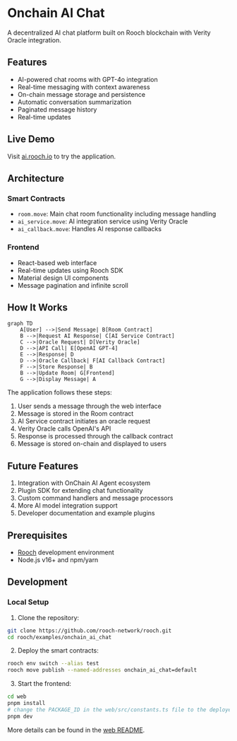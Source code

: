 # Onchain AI Chat

A decentralized AI chat platform built on Rooch blockchain with Verity Oracle integration.

## Features

- AI-powered chat rooms with GPT-4o integration
- Real-time messaging with context awareness
- On-chain message storage and persistence
- Automatic conversation summarization
- Paginated message history
- Real-time updates

## Live Demo

Visit [ai.rooch.io](https://ai.rooch.io) to try the application.

## Architecture

### Smart Contracts

- `room.move`: Main chat room functionality including message handling
- `ai_service.move`: AI integration service using Verity Oracle
- `ai_callback.move`: Handles AI response callbacks

### Frontend

- React-based web interface
- Real-time updates using Rooch SDK
- Material design UI components
- Message pagination and infinite scroll

## How It Works

```mermaid
graph TD
    A[User] -->|Send Message| B[Room Contract]
    B -->|Request AI Response| C[AI Service Contract]
    C -->|Oracle Request| D[Verity Oracle]
    D -->|API Call| E[OpenAI GPT-4]
    E -->|Response| D
    D -->|Oracle Callback| F[AI Callback Contract]
    F -->|Store Response| B
    B -->|Update Room| G[Frontend]
    G -->|Display Message| A
```

The application follows these steps:

1. User sends a message through the web interface
2. Message is stored in the Room contract
3. AI Service contract initiates an oracle request
4. Verity Oracle calls OpenAI's API
5. Response is processed through the callback contract
6. Message is stored on-chain and displayed to users

## Future Features
1. Integration with OnChain AI Agent ecosystem
2. Plugin SDK for extending chat functionality
3. Custom command handlers and message processors
4. More AI model integration support
5. Developer documentation and example plugins

## Prerequisites

- [Rooch](https://rooch.network) development environment
- Node.js v16+ and npm/yarn

## Development

### Local Setup

1. Clone the repository:
```bash
git clone https://github.com/rooch-network/rooch.git
cd rooch/examples/onchain_ai_chat
```

2. Deploy the smart contracts:

```bash
rooch env switch --alias test
rooch move publish --named-addresses onchain_ai_chat=default
```

3. Start the frontend:

```bash
cd web
pnpm install
# change the PACKAGE_ID in the web/src/constants.ts file to the deployed contract address
pnpm dev
```
More details can be found in the [web README](web/README.md).
